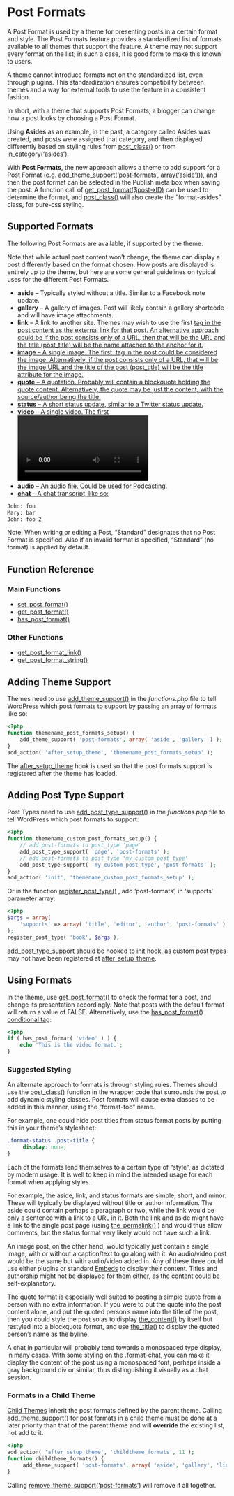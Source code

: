 # Post Formats

A Post Format is used by a theme for presenting posts in a certain format and style. The Post Formats feature provides a standardized list of formats available to all themes that support the feature. A theme may not support every format on the list; in such a case, it is good form to make this known to users.

A theme cannot introduce formats not on the standardized list, even through plugins. This standardization ensures compatibility between themes and a way for external tools to use the feature in a consistent fashion.

In short, with a theme that supports Post Formats, a blogger can change how a post looks by choosing a Post Format.

Using **Asides** as an example, in the past, a category called Asides was created, and posts were assigned that category, and then displayed differently based on styling rules from [](https://developer.wordpress.org/reference/functions/post_class/)[post\_class()](https://developer.wordpress.org/reference/functions/post_class/) or from [in\_category(‘asides’)](https://developer.wordpress.org/reference/functions/in_category/).

With **Post Formats**, the new approach allows a theme to add support for a Post Format (e.g. [add\_theme\_support(‘post-formats’, array(‘aside’))](https://developer.wordpress.org/reference/functions/add_theme_support/)), and then the post format can be selected in the Publish meta box when saving the post. A function call of [get\_post\_format($post->ID)](https://developer.wordpress.org/reference/functions/get_post_format/) can be used to determine the format, and [](https://developer.wordpress.org/reference/functions/post_class/)[post\_class()](https://developer.wordpress.org/reference/functions/post_class/) will also create the “format-asides” class, for pure-css styling.

## Supported Formats

The following Post Formats are available, if supported by the theme.

Note that while actual post content won’t change, the theme can display a post differently based on the format chosen. How posts are displayed is entirely up to the theme, but here are some general guidelines on typical uses for the different Post Formats.

*   **aside** – Typically styled without a title. Similar to a Facebook note update.
*   **gallery** – A gallery of images. Post will likely contain a gallery shortcode and will have image attachments.
*   **link** – A link to another site. Themes may wish to use the first <a href=””> tag in the post content as the external link for that post. An alternative approach could be if the post consists only of a URL, then that will be the URL and the title (post\_title) will be the name attached to the anchor for it.
*   **image** – A single image. The first <img /> tag in the post could be considered the image. Alternatively, if the post consists only of a URL, that will be the image URL and the title of the post (post\_title) will be the title attribute for the image.
*   **quote** – A quotation. Probably will contain a blockquote holding the quote content. Alternatively, the quote may be just the content, with the source/author being the title.
*   **status** – A short status update, similar to a Twitter status update.
*   **video** – A single video. The first <video /> tag or object/embed in the post content could be considered the video. Alternatively, if the post consists only of a URL, that will be the video URL. May also contain the video as an attachment to the post, if video support is enabled on the blog (like via a plugin).
*   **audio** – An audio file. Could be used for Podcasting.
*   **chat** – A chat transcript, like so:

```bash
John: foo
Mary: bar
John: foo 2
```

Note: When writing or editing a Post, “Standard” designates that no Post Format is specified. Also if an invalid format is specified, “Standard” (no format) is applied by default.

## Function Reference

### Main Functions

*   [](https://developer.wordpress.org/reference/functions/set_post_format/)[set\_post\_format()](https://developer.wordpress.org/reference/functions/set_post_format/)
*   [](https://developer.wordpress.org/reference/functions/get_post_format/)[get\_post\_format()](https://developer.wordpress.org/reference/functions/get_post_format/)
*   [](https://developer.wordpress.org/reference/functions/has_post_format/)[has\_post\_format()](https://developer.wordpress.org/reference/functions/has_post_format/)

### Other Functions

*   [](https://developer.wordpress.org/reference/functions/get_post_format_link/)[get\_post\_format\_link()](https://developer.wordpress.org/reference/functions/get_post_format_link/)
*   [](https://developer.wordpress.org/reference/functions/get_post_format_string/)[get\_post\_format\_string()](https://developer.wordpress.org/reference/functions/get_post_format_string/)

## Adding Theme Support

Themes need to use [](https://developer.wordpress.org/reference/functions/add_theme_support/)[add\_theme\_support()](https://developer.wordpress.org/reference/functions/add_theme_support/) in the *functions.php* file to tell WordPress which post formats to support by passing an array of formats like so:

```php
<?php
function themename_post_formats_setup() {
	add_theme_support( 'post-formats', array( 'aside', 'gallery' ) );
}
add_action( 'after_setup_theme', 'themename_post_formats_setup' );
```

The [after\_setup\_theme](https://developer.wordpress.org/reference/hooks/after_setup_theme/) hook is used so that the post formats support is registered after the theme has loaded.

## Adding Post Type Support

Post Types need to use [](https://developer.wordpress.org/reference/functions/add_post_type_support/)[add\_post\_type\_support()](https://developer.wordpress.org/reference/functions/add_post_type_support/) in the *functions.php* file to tell WordPress which post formats to support:

```php
<?php
function themename_custom_post_formats_setup() {
	// add post-formats to post_type 'page'
	add_post_type_support( 'page', 'post-formats' );
	// add post-formats to post_type 'my_custom_post_type'
	add_post_type_support( 'my_custom_post_type', 'post-formats' );
}
add_action( 'init', 'themename_custom_post_formats_setup' );
```

Or in the function [](https://developer.wordpress.org/reference/functions/register_post_type/)[register\_post\_type()](https://developer.wordpress.org/reference/functions/register_post_type/) , add ‘post-formats’, in ‘supports’ parameter array:

```php
<?php
$args = array(
	'supports' => array( 'title', 'editor', 'author', 'post-formats' ),
);
register_post_type( 'book', $args );
```

[add\_post\_type\_support](https://developer.wordpress.org/reference/functions/add_post_type_support/) should be hooked to [init](https://developer.wordpress.org/reference/hooks/init/) hook, as custom post types may not have been registered at [after\_setup\_theme](https://developer.wordpress.org/reference/hooks/after_setup_theme/).

## Using Formats

In the theme, use [](https://developer.wordpress.org/reference/functions/get_post_format/)[get\_post\_format()](https://developer.wordpress.org/reference/functions/get_post_format/) to check the format for a post, and change its presentation accordingly. Note that posts with the default format will return a value of FALSE. Alternatively, use the [](https://developer.wordpress.org/reference/functions/has_post_format/)[has\_post\_format()](https://developer.wordpress.org/reference/functions/has_post_format/) [conditional tag](https://developer.wordpress.org/themes/basics/conditional-tags/):

```php
<?php
if ( has_post_format( 'video' ) ) {
	echo 'This is the video format.';
}
```

### Suggested Styling

An alternate approach to formats is through styling rules. Themes should use the [](https://developer.wordpress.org/reference/functions/post_class/)[post\_class()](https://developer.wordpress.org/reference/functions/post_class/) function in the wrapper code that surrounds the post to add dynamic styling classes. Post formats will cause extra classes to be added in this manner, using the “format-foo” name.

For example, one could hide post titles from status format posts by putting this in your theme’s stylesheet:

```css
.format-status .post-title {
     display: none;
}
```

Each of the formats lend themselves to a certain type of “style”, as dictated by modern usage. It is well to keep in mind the intended usage for each format when applying styles.

For example, the aside, link, and status formats are simple, short, and minor. These will typically be displayed without title or author information. The aside could contain perhaps a paragraph or two, while the link would be only a sentence with a link to a URL in it. Both the link and aside might have a link to the single post page (using [](https://developer.wordpress.org/reference/functions/the_permalink/)[the\_permalink()](https://developer.wordpress.org/reference/functions/the_permalink/) ) and would thus allow comments, but the status format very likely would not have such a link.

An image post, on the other hand, would typically just contain a single image, with or without a caption/text to go along with it. An audio/video post would be the same but with audio/video added in. Any of these three could use either plugins or standard [Embeds](https://codex.wordpress.org/Embeds) to display their content. Titles and authorship might not be displayed for them either, as the content could be self-explanatory.

The quote format is especially well suited to posting a simple quote from a person with no extra information. If you were to put the quote into the post content alone, and put the quoted person’s name into the title of the post, then you could style the post so as to display [](https://developer.wordpress.org/reference/functions/the_content/)[the\_content()](https://developer.wordpress.org/reference/functions/the_content/) by itself but restyled into a blockquote format, and use [](https://developer.wordpress.org/reference/functions/the_title/)[the\_title()](https://developer.wordpress.org/reference/functions/the_title/) to display the quoted person’s name as the byline.

A chat in particular will probably tend towards a monospaced type display, in many cases. With some styling on the .format-chat, you can make it display the content of the post using a monospaced font, perhaps inside a gray background div or similar, thus distinguishing it visually as a chat session.

### Formats in a Child Theme

[Child Themes](https://developer.wordpress.org/themes/advanced-topics/child-themes/) inherit the post formats defined by the parent theme. Calling [](https://developer.wordpress.org/reference/functions/add_theme_support/)[add\_theme\_support()](https://developer.wordpress.org/reference/functions/add_theme_support/) for post formats in a child theme must be done at a later priority than that of the parent theme and will **override** the existing list, not add to it.

```php
<?php
add_action( 'after_setup_theme', 'childtheme_formats', 11 );
function childtheme_formats() {
	 add_theme_support( 'post-formats', array( 'aside', 'gallery', 'link' ) );
}
```

Calling [remove\_theme\_support(‘post-formats’)](https://developer.wordpress.org/reference/functions/remove_theme_support/) will remove it all together.
